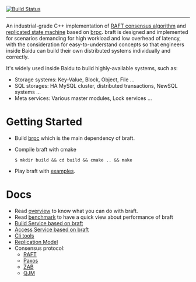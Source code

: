 [![Build Status](https://travis-ci.org/brpc/braft.svg?branch=master)](https://travis-ci.org/brpc/braft)

---

An industrial-grade C++ implementation of [RAFT consensus algorithm](https://raft.github.io/) and [replicated state machine](https://en.wikipedia.org/wiki/State_machine_replication) based on [brpc](https://github.com/brpc/brpc). braft is designed and implemented for scenarios demanding for high workload and low overhead of latency, with the consideration for easy-to-understand concepts so that engineers inside Baidu can build their own distributed systems individually and correctly.

It's widely used inside Baidu to build highly-available systems, such as:
* Storage systems: Key-Value, Block, Object, File ...
* SQL storages: HA MySQL cluster, distributed transactions, NewSQL systems ...
* Meta services: Various master modules, Lock services ...

# Getting Started

* Build [brpc](https://github.com/brpc/brpc/blob/master/docs/cn/getting_started.md) which is the main dependency of braft.

* Compile braft with cmake

  ```shell
  $ mkdir build && cd build && cmake .. && make
  ```

* Play braft with [examples](./example).

# Docs

* Read [overview](./docs/cn/overview.md) to know what you can do with braft.
* Read [benchmark](./docs/cn/benchmark.md) to have a quick view about performance of braft
* [Build Service based on braft](./docs/cn/server.md)
* [Access Service based on braft](./docs/cn/client.md)
* [Cli tools](./docs/cn/cli.md)
* [Replication Model](./docs/cn/replication.md)
* Consensus protocol:
  * [RAFT](./docs/cn/raft_protocol.md)
  * [Paxos](./docs/cn/paxos_protocol.md)
  * [ZAB](./docs/cn/zab_protocol.md)
  * [QJM](./docs/cn/qjm.md)

